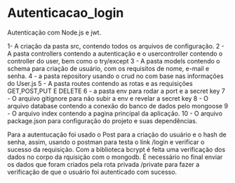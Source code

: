 # Autenticacao_login
Autenticação com Node.js e jwt.

1- A criação da pasta src, contendo todos os arquivos de configuração.
2 - A pasta controllers contendo a autenticação e o usercontroller contendo o controller do user, bem como o try/except
3 - A pasta models contendo o schema para criação de usuário, com os requisitos de nome, e-mail e senha.
4 - a pasta repository usando o crud no com base nas informações do User.js
5 - A pasta routes contendo as rotas e as requisições GET,POST,PUT E DELETE
6 - a pasta env para rodar a port e a secret key 
7 - O arquivo gitignore para não subir a env e revelar a secret key 
8 - O arquivo database contendo a conexão do banco de dados pelo mongoose
9 - O arquivo index contendo a pagina principal da aplicação.
10 - O arquivo package.json para configuração do projeto e suas dependências.

Para a autentucação foi usado o Post para a criação do usuário e o hash de senha, assim, usando o postman para testa o link /login e verificar o sucesso da requisição. Com a biblioteca bcrypt é feita uma verificação dos dados no corpo da rquisição com o mongodb. É necessário no final enviar os dados que foram criados pela rota privada /private para fazer a verificação de que o usuário foi autenticado com sucesso. 
